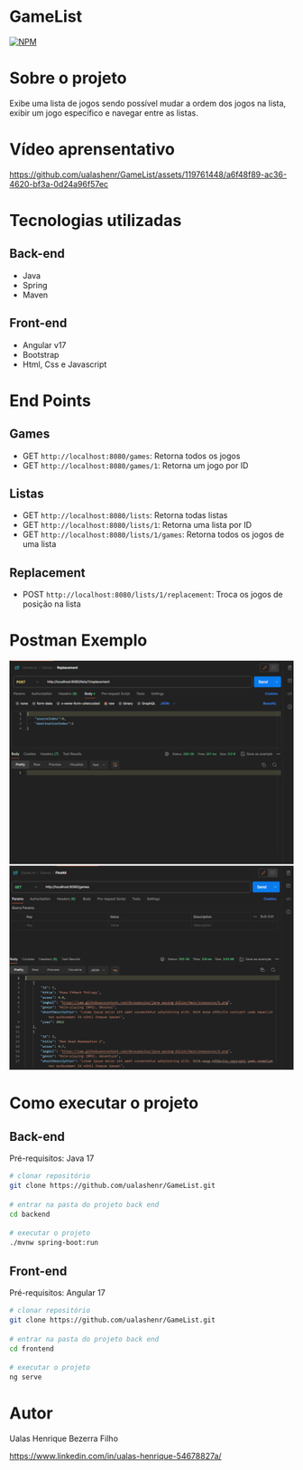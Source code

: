 # GameList
[![NPM](https://img.shields.io/npm/l/react)](https://github.com/ualashenr/GameList/blob/master/LICENSE) 

# Sobre o projeto
Exibe uma lista de jogos sendo possível mudar a ordem dos jogos na lista, exibir um jogo específico e navegar entre as listas.

# Vídeo aprensentativo

https://github.com/ualashenr/GameList/assets/119761448/a6f48f89-ac36-4620-bf3a-0d24a96f57ec

# Tecnologias utilizadas

## Back-end
* Java
* Spring
* Maven

## Front-end
* Angular v17
* Bootstrap
* Html, Css e Javascript

# End Points

## Games
* GET `http://localhost:8080/games`: Retorna todos os jogos
* GET `http://localhost:8080/games/1`: Retorna um jogo por ID

## Listas
* GET `http://localhost:8080/lists`: Retorna todas listas
* GET `http://localhost:8080/lists/1`: Retorna uma lista por ID
* GET `http://localhost:8080/lists/1/games`: Retorna todos os jogos de uma lista

## Replacement
* POST `http://localhost:8080/lists/1/replacement`: Troca os jogos de posição na lista

# Postman Exemplo
![Postman](.github/Postman1.png)
![Postman](.github/Postman2.png)

# Como executar o projeto

## Back-end

Pré-requisitos: Java 17

```bash
# clonar repositório
git clone https://github.com/ualashenr/GameList.git

# entrar na pasta do projeto back end
cd backend

# executar o projeto
./mvnw spring-boot:run
```

## Front-end

Pré-requisitos: Angular 17

```bash
# clonar repositório
git clone https://github.com/ualashenr/GameList.git

# entrar na pasta do projeto back end
cd frontend

# executar o projeto
ng serve
```

# Autor
Ualas Henrique Bezerra Filho

https://www.linkedin.com/in/ualas-henrique-54678827a/
